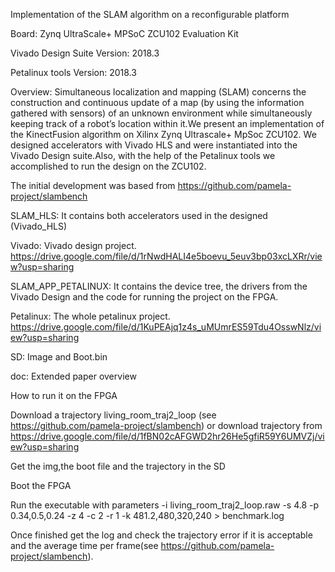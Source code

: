Implementation of the SLAM algorithm on a reconfigurable platform

Board: Zynq UltraScale+ MPSoC ZCU102 Evaluation Kit

Vivado Design Suite Version: 2018.3

Petalinux tools Version: 2018.3

Overview: Simultaneous localization and mapping (SLAM) concerns the construction and continuous update of a map (by using the information gathered with sensors) of an unknown environment while simultaneously keeping track of a robot’s location within it.We present an implementation of the KinectFusion algorithm on Xilinx Zynq Ultrascale+ MpSoc ZCU102. We designed accelerators with Vivado HLS and were instantiated into the Vivado Design suite.Also, with the help of the Petalinux tools we accomplished to run the design on the ZCU102.

The initial development was based from https://github.com/pamela-project/slambench

SLAM_HLS: It contains both accelerators used in the designed (Vivado_HLS)

Vivado: Vivado design project. https://drive.google.com/file/d/1rNwdHALI4e5boevu_5euv3bp03xcLXRr/view?usp=sharing

SLAM_APP_PETALINUX: It contains the device tree, the drivers from the Vivado Design and the code for running the project on the FPGA.

Petalinux: The whole petalinux project. https://drive.google.com/file/d/1KuPEAjq1z4s_uMUmrES59Tdu4OsswNlz/view?usp=sharing

SD: Image and Boot.bin 

doc: Extended paper overview

How to run it on the FPGA
 
Download a trajectory living_room_traj2_loop (see https://github.com/pamela-project/slambench) or download trajectory from https://drive.google.com/file/d/1fBN02cAFGWD2hr26He5gfiR59Y6UMVZj/view?usp=sharing

Get the img,the boot file and the trajectory in the SD

Boot the FPGA

Run the executable with parameters -i living_room_traj2_loop.raw  -s 4.8 -p 0.34,0.5,0.24 -z 4 -c 2 -r 1 -k 481.2,480,320,240 > benchmark.log

Once finished get the log and check the trajectory error if it is acceptable and the average time per frame(see https://github.com/pamela-project/slambench).


 
